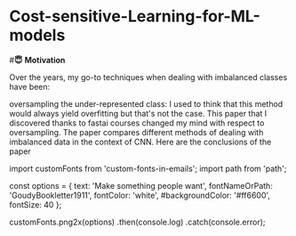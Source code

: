 # Cost-sensitive-Learning-for-ML-models


#**😇** **Motivation**

Over the years, my go-to techniques when dealing with imbalanced classes have been:

oversampling the under-represented class: I used to think that this method would always yield overfitting but that's not the case. This paper that I discovered thanks to fastai courses changed my mind with respect to oversampling. The paper compares different methods of dealing with imbalanced data in the context of CNN. Here are the conclusions of the paper


import customFonts from 'custom-fonts-in-emails';
import path from 'path';

const options = {
  text: 'Make something people want',
  fontNameOrPath: 'GoudyBookletter1911',
  fontColor: 'white',
  #backgroundColor: '#ff6600',
  fontSize: 40
};

customFonts.png2x(options)
  .then(console.log)
  .catch(console.error);
